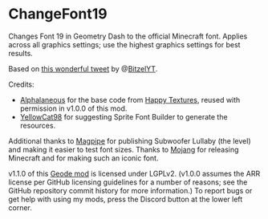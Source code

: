 # ChangeFont19

Changes Font 19 in Geometry Dash to the official Minecraft font.
Applies across all graphics settings; use the highest graphics settings for best results.

Based on [this wonderful tweet](https://twitter.com/bitzelyt/status/1351621941443125255) by @[BitzelYT](https://twitter.com/BitzelYT/).

Credits:
- [Alphalaneous](https://github.com/Alphalaneous) for the base code from [Happy Textures](https://github.com/Alphalaneous/HappyTextures/), reused with permission in v1.0.0 of this mod.
- [YellowCat98](https://github.com/YellowCat98) for suggesting Sprite Font Builder to generate the resources.

Additional thanks to [Magpipe](https://www.youtube.com/channel/UC4NJ3nwh1oG9IeS64vyoPwQ) for publishing Subwoofer Lullaby (the level) and making it easier to test font sizes.
Thanks to [Mojang](https://mojang.com) for releasing Minecraft and for making such an iconic font.

v1.1.0 of this [Geode mod](https://geode-sdk.org) is licensed under LGPLv2. (v1.0.0 assumes the ARR license per GitHub licensing guidelines for a number of reasons; see the GitHub repository commit history for more information.) To report bugs or get help with using my mods, press the Discord button at the lower left corner.